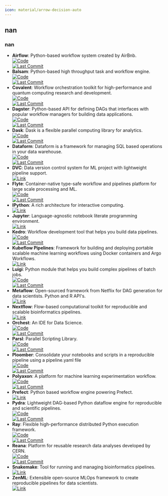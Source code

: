 ```yaml
---
icon: material/arrow-decision-auto
---
```



## **nan**
### **nan**
- **Airflow**: Python-based workflow system created by AirBnb.  
	[![Code](https://img.shields.io/github/stars/airbnb/airflow?style=for-the-badge&logo=github)](https://github.com/airbnb/airflow)  
	[![Last Commit](https://img.shields.io/github/last-commit/airbnb/airflow?style=for-the-badge&logo=github)](https://github.com/airbnb/airflow)  
- **Balsam**: Python-based high throughput task and workflow engine.  
	[![Code](https://img.shields.io/github/stars/argonne-lcf/balsam?style=for-the-badge&logo=github)](https://github.com/argonne-lcf/balsam)  
	[![Last Commit](https://img.shields.io/github/last-commit/argonne-lcf/balsam?style=for-the-badge&logo=github)](https://github.com/argonne-lcf/balsam)  
- **Covalent**: Workflow orchestration toolkit for high-performance and quantum computing research and development.  
	[![Code](https://img.shields.io/github/stars/AgnostiqHQ/covalent?style=for-the-badge&logo=github)](https://github.com/AgnostiqHQ/covalent)  
	[![Last Commit](https://img.shields.io/github/last-commit/AgnostiqHQ/covalent?style=for-the-badge&logo=github)](https://github.com/AgnostiqHQ/covalent)  
- **Dagster**: Python-based API for defining DAGs that interfaces with popular workflow managers for building data applications.  
	[![Code](https://img.shields.io/github/stars/dagster-io/dagster?style=for-the-badge&logo=github)](https://github.com/dagster-io/dagster)  
	[![Last Commit](https://img.shields.io/github/last-commit/dagster-io/dagster?style=for-the-badge&logo=github)](https://github.com/dagster-io/dagster)  
- **Dask**: Dask is a flexible parallel computing library for analytics.  
	[![Code](https://img.shields.io/github/stars/dask/dask?style=for-the-badge&logo=github)](https://github.com/dask/dask)  
	[![Last Commit](https://img.shields.io/github/last-commit/dask/dask?style=for-the-badge&logo=github)](https://github.com/dask/dask)  
- **Dataform**: Dataform is a framework for managing SQL based operations in your data warehouse.  
	[![Code](https://img.shields.io/github/stars/dataform-co/dataform?style=for-the-badge&logo=github)](https://github.com/dataform-co/dataform)  
	[![Last Commit](https://img.shields.io/github/last-commit/dataform-co/dataform?style=for-the-badge&logo=github)](https://github.com/dataform-co/dataform)  
- **DVC**: Data version control system for ML project with lightweight pipeline support.  
	[![Link](https://img.shields.io/badge/Link-online-brightgreen?style=for-the-badge&logo=cachet&logoColor=65FF8F)](https://dvc.org)  
- **Flyte**: Container-native type-safe workflow and pipelines platform for large scale processing and ML.  
	[![Code](https://img.shields.io/github/stars/lyft/flyte?style=for-the-badge&logo=github)](https://github.com/lyft/flyte)  
	[![Last Commit](https://img.shields.io/github/last-commit/lyft/flyte?style=for-the-badge&logo=github)](https://github.com/lyft/flyte)  
- **IPython**: A rich architecture for interactive computing.  
	[![Link](https://img.shields.io/badge/Link-online-brightgreen?style=for-the-badge&logo=cachet&logoColor=65FF8F)](https://ipython.org/)  
- **Jupyter**: Language-agnostic notebook literate programming environment.  
	[![Link](https://img.shields.io/badge/Link-online-brightgreen?style=for-the-badge&logo=cachet&logoColor=65FF8F)](https://jupyter.org/)  
- **Kedro**: Workflow development tool that helps you build data pipelines.  
	[![Code](https://img.shields.io/github/stars/quantumblacklabs/kedro?style=for-the-badge&logo=github)](https://github.com/quantumblacklabs/kedro)  
	[![Last Commit](https://img.shields.io/github/last-commit/quantumblacklabs/kedro?style=for-the-badge&logo=github)](https://github.com/quantumblacklabs/kedro)  
- **Kubeflow Pipelines**: Framework for building and deploying portable scalable machine learning workflows using Docker containers and Argo Workflows.  
	[![Link](https://img.shields.io/badge/Link-online-brightgreen?style=for-the-badge&logo=cachet&logoColor=65FF8F)](https://www.kubeflow.org/docs/components/pipelines/)  
- **Luigi**: Python module that helps you build complex pipelines of batch jobs.  
	[![Code](https://img.shields.io/github/stars/spotify/luigi?style=for-the-badge&logo=github)](https://github.com/spotify/luigi)  
	[![Last Commit](https://img.shields.io/github/last-commit/spotify/luigi?style=for-the-badge&logo=github)](https://github.com/spotify/luigi)  
- **Metaflow**: Open-sourced framework from Netflix for DAG generation for data scientists. Python and R API's.  
	[![Link](https://img.shields.io/badge/Link-online-brightgreen?style=for-the-badge&logo=cachet&logoColor=65FF8F)](https://metaflow.org/)  
- **Nextflow**: Flow-based computational toolkit for reproducible and scalable bioinformatics pipelines.  
	[![Link](https://img.shields.io/badge/Link-online-brightgreen?style=for-the-badge&logo=cachet&logoColor=65FF8F)](http://www.nextflow.io)  
- **Orchest**: An IDE for Data Science.  
	[![Code](https://img.shields.io/github/stars/orchest/orchest?style=for-the-badge&logo=github)](https://github.com/orchest/orchest)  
	[![Last Commit](https://img.shields.io/github/last-commit/orchest/orchest?style=for-the-badge&logo=github)](https://github.com/orchest/orchest)  
- **Parsl**: Parallel Scripting Library.  
	[![Code](https://img.shields.io/github/stars/Parsl/parsl?style=for-the-badge&logo=github)](https://github.com/Parsl/parsl)  
	[![Last Commit](https://img.shields.io/github/last-commit/Parsl/parsl?style=for-the-badge&logo=github)](https://github.com/Parsl/parsl)  
- **Ploomber**: Consolidate your notebooks and scripts in a reproducible pipeline using a pipeline.yaml file  
	[![Code](https://img.shields.io/github/stars/ploomber/ploomber?style=for-the-badge&logo=github)](https://github.com/ploomber/ploomber)  
	[![Last Commit](https://img.shields.io/github/last-commit/ploomber/ploomber?style=for-the-badge&logo=github)](https://github.com/ploomber/ploomber)  
- **Polyaxon**: A platform for machine learning experimentation workflow.  
	[![Code](https://img.shields.io/github/stars/polyaxon/polyaxon?style=for-the-badge&logo=github)](https://github.com/polyaxon/polyaxon)  
	[![Last Commit](https://img.shields.io/github/last-commit/polyaxon/polyaxon?style=for-the-badge&logo=github)](https://github.com/polyaxon/polyaxon)  
- **Prefect**: Python based workflow engine powering Prefect.  
	[![Link](https://img.shields.io/badge/Link-online-brightgreen?style=for-the-badge&logo=cachet&logoColor=65FF8F)](https://docs.prefect.io/)  
- **Pydra**: Lightweight DAG-based Python dataflow engine for reproducible and scientific pipelines.  
	[![Code](https://img.shields.io/github/stars/nipype/pydra?style=for-the-badge&logo=github)](https://github.com/nipype/pydra)  
	[![Last Commit](https://img.shields.io/github/last-commit/nipype/pydra?style=for-the-badge&logo=github)](https://github.com/nipype/pydra)  
- **Ray**: Flexible high-performance distributed Python execution framework.  
	[![Code](https://img.shields.io/github/stars/ray-project/ray?style=for-the-badge&logo=github)](https://github.com/ray-project/ray)  
	[![Last Commit](https://img.shields.io/github/last-commit/ray-project/ray?style=for-the-badge&logo=github)](https://github.com/ray-project/ray)  
- **Reana**: Platform for reusable research data analyses developed by CERN.  
	[![Code](https://img.shields.io/github/stars/reanahub/reana?style=for-the-badge&logo=github)](https://github.com/reanahub/reana)  
	[![Last Commit](https://img.shields.io/github/last-commit/reanahub/reana?style=for-the-badge&logo=github)](https://github.com/reanahub/reana)  
- **Snakemake**: Tool for running and managing bioinformatics pipelines.  
	[![Link](https://img.shields.io/badge/Link-online-brightgreen?style=for-the-badge&logo=cachet&logoColor=65FF8F)](https://snakemake.readthedocs.io/en/stable)  
- **ZenML**: Extensible open-source MLOps framework to create reproducible pipelines for data scientists.  
	[![Link](https://img.shields.io/badge/Link-online-brightgreen?style=for-the-badge&logo=cachet&logoColor=65FF8F)](https://zenml.io)  
